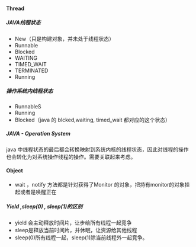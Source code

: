 #### Thread


##### JAVA线程状态
- New（只是构建对象，并未处于线程状态）
- Runnable
- Blocked
- WAITING
- TIMED_WAIT
- TERMINATED
- Running

##### 操作系统内线程状态

- RunnableS
- Running
- Blocked（java 的 blcked,waiting, timed_wait 都对应的这个状态）
##### JAVA - Operation System
java 中线程状态的最后都会转换映射到系统内核的线程状态，因此对线程的操作也会转化为对系统操作线程的操作。需要关联起来考虑。
#### Object 

- wait ，notify 方法都是针对获得了Monitor 的对象，把持有monitor的对象挂起或者是唤醒正在

##### Yield ,sleep(0) , sleep(1)的区别

- yield 会主动释放时间片，让步给所有线程一起竞争
- sleep是释放当前时间片，并休眠，让资源给其他线程
- sleep(0)所有线程一起，sleep(1)除当前线程外一起竞争。

